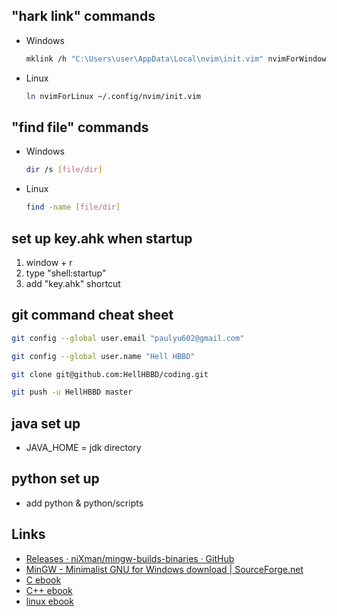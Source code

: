 ## "hark link" commands
- Windows
  ```bash
  mklink /h "C:\Users\user\AppData\Local\nvim\init.vim" nvimForWindows
  ```
- Linux
  ```bash
  ln nvimForLinux ~/.config/nvim/init.vim
  ```
## "find file" commands
- Windows
  ```bash
  dir /s [file/dir]
  ```
- Linux
  ```bash
  find -name [file/dir]
## set up key.ahk when startup
1. window + r
2. type "shell:startup"
3. add "key.ahk" shortcut
## git command cheat sheet
```bash
git config --global user.email "paulyu602@gmail.com"
```
```bash
git config --global user.name "Hell HBBD"
```
```bash
git clone git@github.com:HellHBBD/coding.git
```
```bash
git push -u HellHBBD master
```
## java set up
- JAVA_HOME = jdk directory
## python set up
- add python & python\/scripts
## Links
- [Releases · niXman/mingw-builds-binaries · GitHub](https://github.com/niXman/mingw-builds-binaries/releases)
- [MinGW - Minimalist GNU for Windows download | SourceForge.net](https://sourceforge.net/projects/mingw/)
- [C ebook](https://github.com/auspbro/ebook-c)
- [C++ ebook](https://github.com/auspbro/ebook-cpp)
- [linux ebook](https://github.com/auspbro/ebook-linux)
